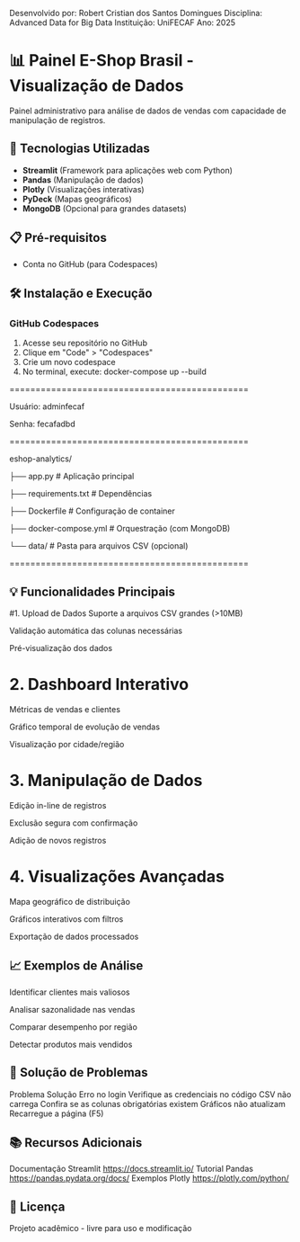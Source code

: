 Desenvolvido por: Robert Cristian dos Santos Domingues
Disciplina: Advanced Data for Big Data
Instituição: UniFECAF
Ano: 2025

# 📊 Painel E-Shop Brasil - Visualização de Dados

Painel administrativo para análise de dados de vendas com capacidade de manipulação de registros.

## 🚀 Tecnologias Utilizadas
- **Streamlit** (Framework para aplicações web com Python)
- **Pandas** (Manipulação de dados)
- **Plotly** (Visualizações interativas)
- **PyDeck** (Mapas geográficos)
- **MongoDB** (Opcional para grandes datasets)

## 📋 Pré-requisitos
- Conta no GitHub (para Codespaces)

## 🛠️ Instalação e Execução

### GitHub Codespaces
1. Acesse seu repositório no GitHub
2. Clique em "Code" > "Codespaces"
3. Crie um novo codespace
4. No terminal, execute:
docker-compose up --build

==============================================

Usuário: adminfecaf

Senha: fecafadbd

==============================================

eshop-analytics/

├── app.py               # Aplicação principal

├── requirements.txt     # Dependências

├── Dockerfile           # Configuração de container

├── docker-compose.yml   # Orquestração (com MongoDB)

└── data/                # Pasta para arquivos CSV (opcional)

==============================================

## 💡 Funcionalidades Principais
#1. Upload de Dados
Suporte a arquivos CSV grandes (>10MB)

Validação automática das colunas necessárias

Pré-visualização dos dados

# 2. Dashboard Interativo
Métricas de vendas e clientes

Gráfico temporal de evolução de vendas

Visualização por cidade/região

# 3. Manipulação de Dados
Edição in-line de registros

Exclusão segura com confirmação

Adição de novos registros

# 4. Visualizações Avançadas
Mapa geográfico de distribuição

Gráficos interativos com filtros

Exportação de dados processados

## 📈 Exemplos de Análise
Identificar clientes mais valiosos

Analisar sazonalidade nas vendas

Comparar desempenho por região

Detectar produtos mais vendidos

## 🐛 Solução de Problemas
Problema	Solução
Erro no login	Verifique as credenciais no código
CSV não carrega	Confira se as colunas obrigatórias existem
Gráficos não atualizam	Recarregue a página (F5)
## 📚 Recursos Adicionais

Documentação Streamlit
https://docs.streamlit.io/
Tutorial Pandas
https://pandas.pydata.org/docs/
Exemplos Plotly
https://plotly.com/python/

## 📝 Licença
Projeto acadêmico - livre para uso e modificação

